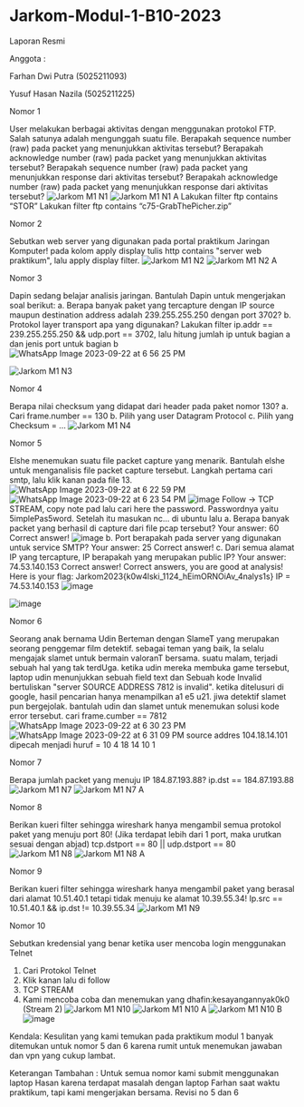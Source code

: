 # Jarkom-Modul-1-B10-2023
Laporan Resmi 


Anggota :

Farhan Dwi Putra (5025211093)

Yusuf Hasan Nazila (5025211225)


Nomor 1
  
  User melakukan berbagai aktivitas dengan menggunakan protokol FTP. Salah satunya adalah mengunggah suatu file.
  Berapakah sequence number (raw) pada packet yang menunjukkan aktivitas tersebut? 
  Berapakah acknowledge number (raw) pada packet yang menunjukkan aktivitas tersebut? 
  Berapakah sequence number (raw) pada packet yang menunjukkan response dari aktivitas tersebut?
  Berapakah acknowledge number (raw) pada packet yang menunjukkan response dari aktivitas tersebut?
![Jarkom M1 N1](https://github.com/farhandp93/Jarkom-Modul-1-B10-2023/assets/128909158/4b89d204-94e0-4b33-bbf9-365d6183cb34)
![Jarkom M1 N1 A](https://github.com/farhandp93/Jarkom-Modul-1-B10-2023/assets/128909158/a7f12aee-8ead-4c49-b102-1ff10f04a281)
  Lakukan filter ftp contains “STOR”
  Lakukan filter ftp contains “c75-GrabThePicher.zip”


Nomor 2
  
  Sebutkan web server yang digunakan pada portal praktikum Jaringan Komputer!
  pada kolom apply display tulis http contains "server web praktikum", lalu apply display filter.
![Jarkom M1 N2](https://github.com/farhandp93/Jarkom-Modul-1-B10-2023/assets/128909158/24601a53-e400-4c5e-8fc3-0e8792ff98a3)
![Jarkom M1 N2 A](https://github.com/farhandp93/Jarkom-Modul-1-B10-2023/assets/128909158/68dd0b69-d94c-4921-8e3c-59463a4bba0c)


Nomor 3
  
  Dapin sedang belajar analisis jaringan. Bantulah Dapin untuk mengerjakan soal berikut:
    a.	Berapa banyak paket yang tercapture dengan IP source maupun destination address adalah 239.255.255.250 dengan port 3702?
    b.	Protokol layer transport apa yang digunakan?
  Lakukan filter ip.addr == 239.255.255.250 && udp.port == 3702, lalu hitung jumlah ip untuk bagian a dan jenis port untuk bagian b
![WhatsApp Image 2023-09-22 at 6 56 25 PM](https://github.com/farhandp93/Jarkom-Modul-1-B10-2023/assets/128909158/3f044d63-3b38-4285-beef-101e3e9563eb)

![Jarkom M1 N3](https://github.com/farhandp93/Jarkom-Modul-1-B10-2023/assets/128909158/d8513517-c3fb-4e95-baa6-13c7a9e20ed5)


Nomor 4
  
  Berapa nilai checksum yang didapat dari header pada paket nomor 130?
    a.	Cari frame.number == 130 
    b.	Pilih yang user Datagram Protocol 
    c.	Pilih yang Checksum = …
![Jarkom M1 N4](https://github.com/farhandp93/Jarkom-Modul-1-B10-2023/assets/128909158/5ebde308-6ce7-4a54-9168-101c5b2316b4)


Nomor 5

  Elshe menemukan suatu file packet capture yang menarik. Bantulah elshe untuk menganalisis file packet capture tersebut.
  Langkah pertama cari smtp, lalu klik kanan pada file 13.
![WhatsApp Image 2023-09-22 at 6 22 59 PM](https://github.com/farhandp93/Jarkom-Modul-1-B10-2023/assets/128909158/71ac1922-9c6e-4c7d-99cc-9cc17b6a07f8)
![WhatsApp Image 2023-09-22 at 6 23 54 PM](https://github.com/farhandp93/Jarkom-Modul-1-B10-2023/assets/128909158/8fda4ed2-e846-4af2-a41c-cea7c7a7245d)
![image](https://github.com/farhandp93/Jarkom-Modul-1-B10-2023/assets/114125438/b39ffacf-e82d-4e18-aac6-db4f301890fc)
  Follow -> TCP STREAM, copy note pad lalu cari here the password.
  Passwordnya yaitu 5implePas5word. Setelah itu masukan nc... di ubuntu lalu 
a. Berapa banyak packet yang berhasil di capture dari file pcap tersebut?
Your answer: 60
Correct answer!
![image](https://github.com/farhandp93/Jarkom-Modul-1-B10-2023/assets/114125438/9637a3d7-a586-4ace-b63c-da0a996721a2)
b. Port berapakah pada server yang digunakan untuk service SMTP?
Your answer: 25
Correct answer!
c. Dari semua alamat IP yang tercapture, IP berapakah yang merupakan public IP?
Your answer: 74.53.140.153
Correct answer!
Correct answers, you are good at analysis!
Here is your flag: Jarkom2023{k0w4lski_1124_hEimORNOiAv_4nalys1s}
IP = 74.53.140.153
![image](https://github.com/farhandp93/Jarkom-Modul-1-B10-2023/assets/114125438/da9e9631-5241-41ec-9b81-8082d8b5442c)

![image](https://github.com/farhandp93/Jarkom-Modul-1-B10-2023/assets/114125438/6d274669-d538-4dfc-9c03-966d66f57505)



Nomor 6

  Seorang anak bernama Udin Berteman dengan SlameT yang merupakan seorang penggemar film detektif. sebagai teman yang baik, Ia selalu mengajak slamet untuk bermain valoranT bersama. suatu malam, terjadi sebuah hal yang tak terdUga. ketika udin mereka membuka game tersebut, laptop udin menunjukkan sebuah field text dan Sebuah kode Invalid bertuliskan "server SOURCE ADDRESS 7812 is invalid". ketika ditelusuri di google, hasil pencarian hanya menampilkan a1 e5 u21. jiwa detektif slamet pun bergejolak. bantulah udin dan slamet untuk menemukan solusi kode error tersebut.
  cari frame.cumber == 7812
![WhatsApp Image 2023-09-22 at 6 30 23 PM](https://github.com/farhandp93/Jarkom-Modul-1-B10-2023/assets/128909158/befe4e22-c727-4a32-a1ff-ca668fb9bdfd)
![WhatsApp Image 2023-09-22 at 6 31 09 PM](https://github.com/farhandp93/Jarkom-Modul-1-B10-2023/assets/128909158/c52216b6-c097-4cbe-a33f-810f0435d872)
  source addres 104.18.14.101 dipecah menjadi huruf = 10 4 18 14 10 1


Nomor 7
  
  Berapa jumlah packet yang menuju IP 184.87.193.88?
  ip.dst == 184.87.193.88
![Jarkom M1 N7](https://github.com/farhandp93/Jarkom-Modul-1-B10-2023/assets/128909158/a7b70be0-141d-475f-92b8-97594ef15eb6)
![Jarkom M1 N7 A](https://github.com/farhandp93/Jarkom-Modul-1-B10-2023/assets/128909158/6f060eba-0bbe-4f3a-90b0-05415c3d6c55)


Nomor 8
  
  Berikan kueri filter sehingga wireshark hanya mengambil semua protokol paket yang menuju port 80! (Jika terdapat lebih dari 1 port, maka urutkan sesuai dengan abjad)
  tcp.dstport == 80 || udp.dstport == 80
![Jarkom M1 N8](https://github.com/farhandp93/Jarkom-Modul-1-B10-2023/assets/128909158/3e522e91-9f08-41c1-84c4-53f802567975)
![Jarkom M1 N8 A](https://github.com/farhandp93/Jarkom-Modul-1-B10-2023/assets/128909158/f712be3c-ea4d-4d7a-ab59-6e256faeb6cb)


Nomor 9
  
  Berikan kueri filter sehingga wireshark hanya mengambil paket yang berasal dari alamat 10.51.40.1 tetapi tidak menuju ke alamat 10.39.55.34!
  Ip.src == 10.51.40.1 && ip.dst != 10.39.55.34
![Jarkom M1 N9](https://github.com/farhandp93/Jarkom-Modul-1-B10-2023/assets/128909158/6d7b6a43-5b27-4991-9f43-20d28b094f08)


Nomor 10
  
  Sebutkan kredensial yang benar ketika user mencoba login menggunakan Telnet
  1. Cari Protokol Telnet
  2. Klik kanan lalu di follow
  3. TCP STREAM
  4. Kami mencoba coba dan menemukan yang dhafin:kesayangannyak0k0 (Stream 2)
![Jarkom M1 N10](https://github.com/farhandp93/Jarkom-Modul-1-B10-2023/assets/128909158/042a1aea-6245-45d8-945a-90a4336ee6e4)
![Jarkom M1 N10 A](https://github.com/farhandp93/Jarkom-Modul-1-B10-2023/assets/128909158/2518909c-0eac-4d67-8a27-0a005cf5d818)
![Jarkom M1 N10 B](https://github.com/farhandp93/Jarkom-Modul-1-B10-2023/assets/128909158/7bf3ec2e-dcd6-4a5f-9786-35a2dee93ba0)
![image](https://github.com/farhandp93/Jarkom-Modul-1-B10-2023/assets/114125438/c428f6f4-55c5-4a21-ac15-210b4d3fe603)



Kendala:
Kesulitan yang kami temukan pada praktikum modul 1 banyak ditemukan untuk nomor 5 dan 6 karena rumit untuk menemukan jawaban dan vpn yang cukup lambat.


Keterangan Tambahan :
Untuk semua nomor kami submit menggunakan laptop Hasan karena terdapat masalah dengan laptop Farhan saat waktu praktikum, tapi kami mengerjakan bersama.
Revisi no 5 dan 6
